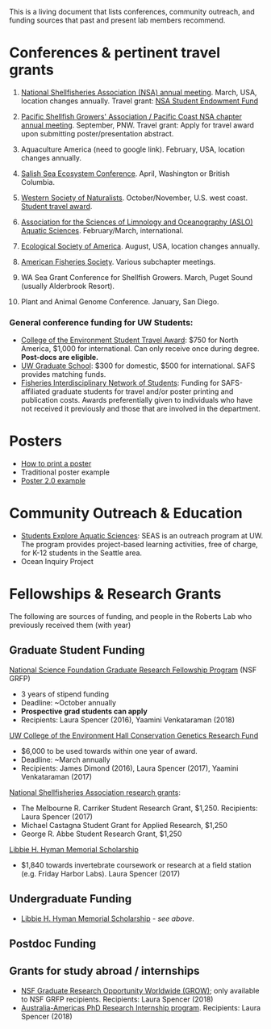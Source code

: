 This is a living document that lists conferences, community outreach, and funding sources that past and present lab members recommend.  

# Conferences & pertinent travel grants 

1. [National Shellfisheries Association (NSA) annual meeting](https://www.shellfish.org/annual-meeting). March, USA, location changes annually.  Travel grant: [NSA Student Endowment Fund](https://www.shellfish.org/sef-student-presentation-and-travel-awards) 

2. [Pacific Shellfish Growers' Association / Pacific Coast NSA chapter annual meeting](https://pcsga.org/annual-conferences/). September, PNW. Travel grant: Apply for travel award upon submitting poster/presentation abstract. 

3. Aquaculture America (need to google link). February, USA, location changes annually. 

4. [Salish Sea Ecosystem Conference](https://wp.wwu.edu/salishseaconference/). April, Washington or British Columbia. 

5. [Western Society of Naturalists](https://www.wsn-online.org/). October/November, U.S. west coast. [Student travel award](https://www.wsn-online.org/student-travel-award-applications/). 

6. [Association for the Sciences of Limnology and Oceanography (ASLO) Aquatic Sciences](https://www.aslo.org/page/meetings). February/March, international. 

7. [Ecological Society of America](https://www.esa.org/events/meetings/future-esa-meetings/). August, USA, location changes annually. 

8. [American Fisheries Society](https://fisheries.org/events/). Various subchapter meetings. 

9. WA Sea Grant Conference for Shellfish Growers. March, Puget Sound (usually Alderbrook Resort).  

10. Plant and Animal Genome Conference. January, San Diego. 

### General conference funding for UW Students: 
- [College of the Environment Student Travel Award](https://environment.uw.edu/students/student-resources/scholarships-funding/student-travel-meeting-fund/): $750 for North America, $1,000 for international. Can only receive once during degree. **Post-docs are eligible.**
- [UW Graduate School](https://grad.uw.edu/graduate-student-funding/funding-information-for-departments/awards-and-funding-resources/graduate-student-conference-travel-awards/): $300 for domestic, $500 for international.  SAFS provides matching funds.
- [Fisheries Interdisciplinary Network of Students](https://safsfins.wordpress.com/travel-awards/): Funding for SAFS-affiliated graduate students for travel and/or poster printing and publication costs. Awards preferentially given to individuals who have not received it previously and those that are involved in the department.

# Posters 
- [How to print a poster](https://github.com/RobertsLab/resources/blob/master/protocols/poster-printing.md)
- Traditional poster example
- [Poster 2.0 example](https://osf.io/ef53g/)

# Community Outreach & Education 
- [Students Explore Aquatic Sciences](https://sites.uw.edu/seasafs/): SEAS is an outreach program at UW. The program provides project-based learning activities, free of charge, for K-12 students in the Seattle area.
- Ocean Inquiry Project 

# Fellowships & Research Grants 
The following are sources of funding, and people in the Roberts Lab who previously received them (with year)  

## Graduate Student Funding

[National Science Foundation Graduate Research Fellowship Program](https://www.nsfgrfp.org/) (NSF GRFP)
- 3 years of stipend funding
- Deadline: ~October annually 
- **Prospective grad students can apply** 
- Recipients: Laura Spencer (2016), Yaamini Venkataraman (2018) 

[UW College of the Environment Hall Conservation Genetics Research Fund](https://environment.uw.edu/students/student-resources/scholarships-funding/graduate-scholarships-funding/hall-conservation-genetics-research-award/)
- $6,000 to be used towards within one year of award.  
- Deadline: ~March annually 
- Recipients: James Dimond (2016), Laura Spencer (2017), Yaamini Venkataraman (2017)

[National Shellfisheries Association research grants](https://www.shellfish.org/student-members): 
  - The Melbourne R. Carriker Student Research Grant, $1,250. Recipients: Laura Spencer (2017)
  - Michael Castagna Student Grant for Applied Research, $1,250
  - George R. Abbe Student Research Grant, $1,250 

[Libbie H. Hyman Memorial Scholarship](http://sicb.org/grants/hyman/) 
 - $1,840 towards invertebrate coursework or research at a field station (e.g. Friday Harbor Labs). Laura Spencer (2017)

## Undergraduate Funding
-  [Libbie H. Hyman Memorial Scholarship](http://sicb.org/grants/hyman/) - _see above_. 

## Postdoc Funding

## Grants for study abroad / internships 
- [NSF Graduate Research Opportunity Worldwide (GROW)](https://www.nsf.gov/funding/pgm_summ.jsp?pims_id=504876); only available to NSF GRFP recipients. Recipients: Laura Spencer (2018) 
- [Australia-Americas PhD Research Internship program](https://www.science.org.au/opportunities/travel/grants-and-exchange/2018-australia-americas-phd-research-internship-program). Recipients: Laura Spencer (2018) 
